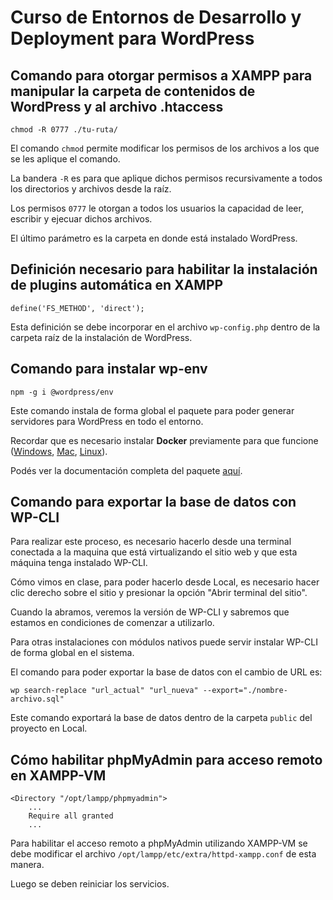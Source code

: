 # Curso de Entornos de Desarrollo y Deployment para WordPress

## Comando para otorgar permisos a XAMPP para manipular la carpeta de contenidos de WordPress y al archivo .htaccess

    chmod -R 0777 ./tu-ruta/

El comando `chmod` permite modificar los permisos de los archivos a los que se les aplique el comando.

La bandera `-R` es para que aplique dichos permisos recursivamente a todos los directorios y archivos desde la raíz.

Los permisos `0777` le otorgan a todos los usuarios la capacidad de leer, escribir y ejecuar dichos archivos.

El último parámetro es la carpeta en donde está instalado WordPress.

## Definición necesario para habilitar la instalación de plugins automática en XAMPP

    define('FS_METHOD', 'direct');

Esta definición se debe incorporar en el archivo `wp-config.php` dentro de la carpeta raíz de la instalación de WordPress.

## Comando para instalar wp-env

    npm -g i @wordpress/env

Este comando instala de forma global el paquete para poder generar servidores para WordPress en todo el entorno.

Recordar que es necesario instalar **Docker** previamente para que funcione ([Windows](https://docs.docker.com/docker-for-windows/install/), [Mac](https://docs.docker.com/docker-for-mac/install/), [Linux](https://docs.docker.com/v17.12/install/linux/docker-ce/ubuntu/#install-using-the-convenience-script)).

Podés ver la documentación completa del paquete [aquí](https://developer.wordpress.org/block-editor/reference-guides/packages/packages-env/).

## Comando para exportar la base de datos con WP-CLI

Para realizar este proceso, es necesario hacerlo desde una terminal conectada a la maquina que está virtualizando el sitio web y que esta máquina tenga instalado WP-CLI.

Cómo vimos en clase, para poder hacerlo desde Local, es necesario hacer clic derecho sobre el sitio y presionar la opción "Abrir terminal del sitio".

Cuando la abramos, veremos la versión de WP-CLI y sabremos que estamos en condiciones de comenzar a utilizarlo.

Para otras instalaciones con módulos nativos puede servir instalar WP-CLI de forma global en el sistema.

El comando para poder exportar la base de datos con el cambio de URL es:

    wp search-replace "url_actual" "url_nueva" --export="./nombre-archivo.sql"

Este comando exportará la base de datos dentro de la carpeta `public` del proyecto en Local.

## Cómo habilitar phpMyAdmin para acceso remoto en XAMPP-VM

    <Directory "/opt/lampp/phpmyadmin">
        ...
        Require all granted
        ...

Para habilitar el acceso remoto a phpMyAdmin utilizando XAMPP-VM se debe modificar el archivo `/opt/lampp/etc/extra/httpd-xampp.conf` de esta manera.

Luego se deben reiniciar los servicios.

